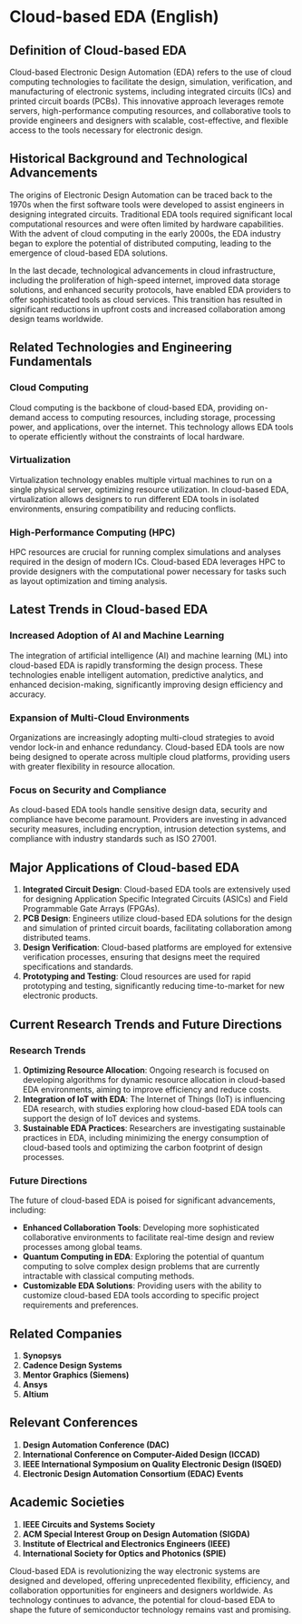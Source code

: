 # Cloud-based EDA (English)

## Definition of Cloud-based EDA

Cloud-based Electronic Design Automation (EDA) refers to the use of cloud computing technologies to facilitate the design, simulation, verification, and manufacturing of electronic systems, including integrated circuits (ICs) and printed circuit boards (PCBs). This innovative approach leverages remote servers, high-performance computing resources, and collaborative tools to provide engineers and designers with scalable, cost-effective, and flexible access to the tools necessary for electronic design.

## Historical Background and Technological Advancements

The origins of Electronic Design Automation can be traced back to the 1970s when the first software tools were developed to assist engineers in designing integrated circuits. Traditional EDA tools required significant local computational resources and were often limited by hardware capabilities. With the advent of cloud computing in the early 2000s, the EDA industry began to explore the potential of distributed computing, leading to the emergence of cloud-based EDA solutions.

In the last decade, technological advancements in cloud infrastructure, including the proliferation of high-speed internet, improved data storage solutions, and enhanced security protocols, have enabled EDA providers to offer sophisticated tools as cloud services. This transition has resulted in significant reductions in upfront costs and increased collaboration among design teams worldwide.

## Related Technologies and Engineering Fundamentals

### Cloud Computing

Cloud computing is the backbone of cloud-based EDA, providing on-demand access to computing resources, including storage, processing power, and applications, over the internet. This technology allows EDA tools to operate efficiently without the constraints of local hardware.

### Virtualization

Virtualization technology enables multiple virtual machines to run on a single physical server, optimizing resource utilization. In cloud-based EDA, virtualization allows designers to run different EDA tools in isolated environments, ensuring compatibility and reducing conflicts.

### High-Performance Computing (HPC)

HPC resources are crucial for running complex simulations and analyses required in the design of modern ICs. Cloud-based EDA leverages HPC to provide designers with the computational power necessary for tasks such as layout optimization and timing analysis.

## Latest Trends in Cloud-based EDA

### Increased Adoption of AI and Machine Learning

The integration of artificial intelligence (AI) and machine learning (ML) into cloud-based EDA is rapidly transforming the design process. These technologies enable intelligent automation, predictive analytics, and enhanced decision-making, significantly improving design efficiency and accuracy.

### Expansion of Multi-Cloud Environments

Organizations are increasingly adopting multi-cloud strategies to avoid vendor lock-in and enhance redundancy. Cloud-based EDA tools are now being designed to operate across multiple cloud platforms, providing users with greater flexibility in resource allocation.

### Focus on Security and Compliance

As cloud-based EDA tools handle sensitive design data, security and compliance have become paramount. Providers are investing in advanced security measures, including encryption, intrusion detection systems, and compliance with industry standards such as ISO 27001.

## Major Applications of Cloud-based EDA

1. **Integrated Circuit Design**: Cloud-based EDA tools are extensively used for designing Application Specific Integrated Circuits (ASICs) and Field Programmable Gate Arrays (FPGAs).
2. **PCB Design**: Engineers utilize cloud-based EDA solutions for the design and simulation of printed circuit boards, facilitating collaboration among distributed teams.
3. **Design Verification**: Cloud-based platforms are employed for extensive verification processes, ensuring that designs meet the required specifications and standards.
4. **Prototyping and Testing**: Cloud resources are used for rapid prototyping and testing, significantly reducing time-to-market for new electronic products.

## Current Research Trends and Future Directions

### Research Trends

1. **Optimizing Resource Allocation**: Ongoing research is focused on developing algorithms for dynamic resource allocation in cloud-based EDA environments, aiming to improve efficiency and reduce costs.
2. **Integration of IoT with EDA**: The Internet of Things (IoT) is influencing EDA research, with studies exploring how cloud-based EDA tools can support the design of IoT devices and systems.
3. **Sustainable EDA Practices**: Researchers are investigating sustainable practices in EDA, including minimizing the energy consumption of cloud-based tools and optimizing the carbon footprint of design processes.

### Future Directions

The future of cloud-based EDA is poised for significant advancements, including:
- **Enhanced Collaboration Tools**: Developing more sophisticated collaborative environments to facilitate real-time design and review processes among global teams.
- **Quantum Computing in EDA**: Exploring the potential of quantum computing to solve complex design problems that are currently intractable with classical computing methods.
- **Customizable EDA Solutions**: Providing users with the ability to customize cloud-based EDA tools according to specific project requirements and preferences.

## Related Companies

1. **Synopsys**
2. **Cadence Design Systems**
3. **Mentor Graphics (Siemens)**
4. **Ansys**
5. **Altium**

## Relevant Conferences

1. **Design Automation Conference (DAC)**
2. **International Conference on Computer-Aided Design (ICCAD)**
3. **IEEE International Symposium on Quality Electronic Design (ISQED)**
4. **Electronic Design Automation Consortium (EDAC) Events**

## Academic Societies

1. **IEEE Circuits and Systems Society**
2. **ACM Special Interest Group on Design Automation (SIGDA)**
3. **Institute of Electrical and Electronics Engineers (IEEE)**
4. **International Society for Optics and Photonics (SPIE)**

Cloud-based EDA is revolutionizing the way electronic systems are designed and developed, offering unprecedented flexibility, efficiency, and collaboration opportunities for engineers and designers worldwide. As technology continues to advance, the potential for cloud-based EDA to shape the future of semiconductor technology remains vast and promising.